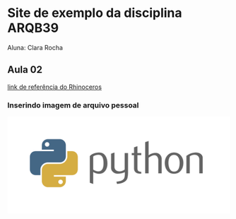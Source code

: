 # Site de exemplo da disciplina ARQB39

Aluna: Clara Rocha

## Aula 02
[link de referência do Rhinoceros](https://software.com.br/p/rhinoceros?gclid=CjwKCAjwkoz7BRBPEiwAeKw3q9cxS2fIZa9OPqx2vWMAWHP9oQ2Lupbmxm512_t43KlwVT0NsQb2-BoCsicQAvD_BwE)

### Inserindo imagem de arquivo pessoal
![pytonlogo](.\Figs/python-logo.png)